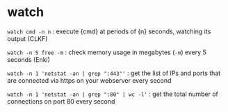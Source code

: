 # watch

`watch cmd -n n`
: execute {cmd} at periods of {n} seconds, watching its output (CLKF)

`watch -n 5 free -m`
: check memory usage in megabytes (`-m`) every 5 seconds (Enki)

`watch -n 1 'netstat -an | grep ":443"'`
: get the list of IPs and ports that are connected via https on your webserver every second

`watch -n 1 'netstat -an | grep ":80" | wc -l'`
: get the total number of connections on port 80 every second

